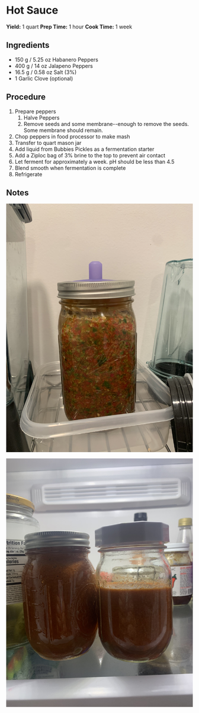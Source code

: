 # Hot Sauce
**Yield:** 1 quart
**Prep Time:** 1 hour
**Cook Time:** 1 week

## Ingredients
- 150 g / 5.25 oz Habanero Peppers
- 400 g / 14 oz Jalapeno Peppers
- 16.5 g / 0.58 oz Salt (3%)
- 1 Garlic Clove (optional)

## Procedure
1. Prepare peppers
    1. Halve  Peppers
    1. Remove seeds and some membrane--enough to remove the seeds.  Some membrane should remain.
1. Chop peppers in food processor to make mash
1. Transfer to quart mason jar
1. Add liquid from Bubbies Pickles as a fermentation starter
1. Add a Ziploc bag of 3% brine to the top to prevent air contact
1. Let ferment for approximately a week. pH should be less than 4.5
1. Blend smooth when fermentation is complete
1. Refrigerate

## Notes
![image](.attachments/72b198e0841e6004860699a6fb30b5b8aa0b6d59.jpeg) 

![image](.attachments/6111b9676531a6dd0d8f24127f1c6d254867357a.jpeg) 
